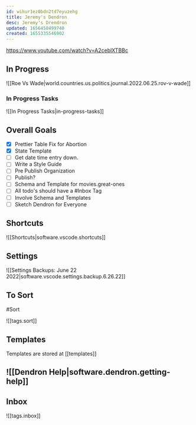 ```yaml
---
id: wihur1ez0bdn2td7eyuzehg
title: Jeremy's Dendron
desc: Jeremy's Drendron
updated: 1656458499740
created: 1655335546902
---
```


https://www.youtube.com/watch?v=A2ceblXTBBc

## In Progress

![[Roe Vs Wade|world.countries.us.politics.journal.2022.06.25.rov-v-wade]]

### In Progress Tasks

![[In Progress Tasks|in-progress-tasks]]

## Overall Goals

- [x] Prettier Table Fix for Abortion
- [x] State Template
- [ ] Get date time entry down.
- [ ] Write a Style Guide
- [ ] Pre Publish Organization
- [ ] Publish?
- [ ] Schema and Template for movies.great-ones
- [ ] All todo's should have a \#Inbox Tag
- [ ] Involve Schema and Templates
- [ ] Sketch Dendron for Everyone

## Shortcuts

![[Shortcuts|software.vscode.shortcuts]]

## Settings

![[Settings Backups: June 22 2022|software.vscode.settings.backup.6.26.22]]

## To Sort

#Sort

![[tags.sort]]

## Templates

Templates are stored at [[templates]]

## ![[Dendron Help|software.dendron.getting-help]]

## Inbox

![[tags.inbox]]
